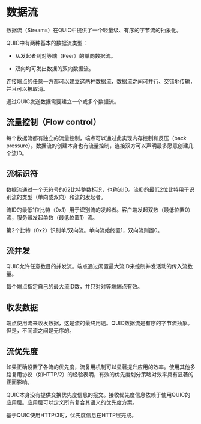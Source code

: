 # 数据流

数据流（Streams）在QUIC中提供了一个轻量级、有序的字节流的抽象化。

QUIC中有两种基本的数据流类型：

 - 从发起者到对等端（Peer）的单向数据流。

 - 双向均可发出数据的双向数据流。

连接端点的任意一方都可以建立这两种数据流，数据流之间可并行、交错地传输，并且可以被取消。

通过QUIC发送数据需要建立一个或多个数据流。

## 流量控制（Flow control）

每个数据流都有独立的流量控制，端点可以通过此实现内存控制和反压（back pressure）。数据流的创建本身也有流量控制，连接双方可以声明最多愿意创建几个流ID。

## 流标识符

数据流通过一个无符号的62比特整数标识，也称流ID。流ID的最低2位比特用于识别流的类型（单向或双向）和流的发起者。

流ID的最低1位比特（0x1）用于识别流的发起者。客户端发起双数（最低位置0）流，服务器发起单数（最低位置1）流。

第2个比特（0x2）识别单/双向流。单向流始终置1，双向流则置0。

## 流并发

QUIC允许任意数目的并发流。端点通过闲置最大流ID来控制并发活动的传入流数量。

每个端点指定自己的最大流ID数，并只对对等端端点有效。

## 收发数据

端点使用流来收发数据，这是流的最终用途。QUIC数据流是有序的字节流抽象。但是，不同流之间是无序的。

## 流优先度

如果正确设置了各流的优先度，流复用机制可以显著提升应用的效率。使用其他多路复用协议（如HTTP/2）的经验表明，有效的优先度划分策略对效率具有显著的正面影响。

QUIC本身没有提供交换优先度信息的报文。接收优先度信息依赖于使用QUIC的应用层。应用层可以定义所有复合其语义的优先度方案。

基于QUIC使用HTTP/3时，优先度信息在HTTP层完成。
